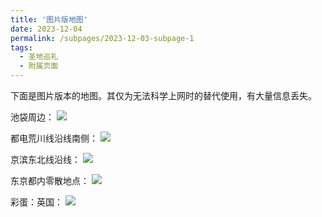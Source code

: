 ```yaml
---
title: '图片版地图'
date: 2023-12-04
permalink: /subpages/2023-12-03-subpage-1
tags:
  - 圣地巡礼
  - 附属页面
---
```


下面是图片版本的地图。其仅为无法科学上网时的替代使用，有大量信息丢失。

池袋周边：
![](https://lailaps0713-blog.oss-cn-shanghai.aliyuncs.com/img/2023/%E5%BE%AE%E4%BF%A1%E5%9B%BE%E7%89%87_20231203020639.jpg)

都电荒川线沿线南侧：
![](https://lailaps0713-blog.oss-cn-shanghai.aliyuncs.com/img/2023/%E5%BE%AE%E4%BF%A1%E5%9B%BE%E7%89%87_20231203020621.jpg)

京滨东北线沿线：
![](https://lailaps0713-blog.oss-cn-shanghai.aliyuncs.com/img/2023/%E5%BE%AE%E4%BF%A1%E5%9B%BE%E7%89%87_20231203020634.jpg)

东京都内零散地点：
![](https://lailaps0713-blog.oss-cn-shanghai.aliyuncs.com/img/2023/%E5%BE%AE%E4%BF%A1%E5%9B%BE%E7%89%87_20231203020658.jpg)

彩蛋：英国：
![](https://lailaps0713-blog.oss-cn-shanghai.aliyuncs.com/img/2023/%E5%BE%AE%E4%BF%A1%E5%9B%BE%E7%89%87_20231203020648.jpg)
